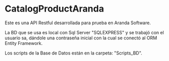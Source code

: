 # CatalogProductAranda

Este es una API Restful desarrollada para prueba en Aranda Software.

La BD que se usa es local con Sql Server "SQLEXPRESS" y se trabajó con el usuario sa, dándole una contraseña inicial con la cual se conectó al ORM Entity Framework.

Los scripts de la Base de Datos están en la carpeta: "Scripts_BD".
